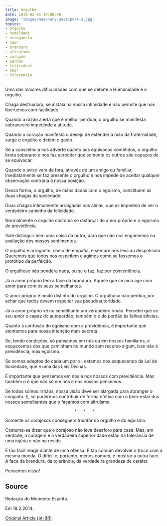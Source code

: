 ```yaml
---
title: Orgulho
date: 2019-02-01 19:00:00
image: "images/masonary-post/post-2.jpg"
topics: 
- orgulho
- humildade
- arrogancia
- amor
- brandura
- altruismo
- coragem
- perdao
- felicidade
- amor
- tolerancia
---
```


Uma das maiores dificuldades com que se debate a Humanidade é o orgulho.

Chaga destruidora, se instala na nossa intimidade e não permite que nos
libertemos com facilidade.

Quando a razão alerta que é melhor perdoar, o orgulho se manifesta sobranceiro
impedindo a atitude.

Quando o coração manifesta o desejo de estender a mão da fraternidade, surge o
orgulho e detém o gesto.

Se a consciência nos adverte quanto aos equívocos cometidos, o orgulho brota
soberano e nos faz acreditar que somente os outros são capazes de se equivocar.

Quando o aviso vem de fora, através de um amigo ou familiar, imediatamente se
faz presente o orgulho e nos impede de aceitar qualquer observação contrária à
nossa posição.

Dessa forma, o orgulho, de mãos dadas com o egoísmo, constituem as duas chagas
da sociedade.

Duas chagas intimamente arraigadas nas almas, que as impedem de ver o
verdadeiro caminho da felicidade.

Normalmente o orgulho costuma se disfarçar de amor próprio e o egoísmo de
previdência.

Vale distinguir bem uma coisa da outra, para que não nos enganemos na avaliação
dos nossos sentimentos.

O orgulho é arrogante, cheio de empáfia, e sempre nos leva ao despotismo.
Queremos que todos nos respeitem e agimos como se fossemos o protótipo da
perfeição.

O orgulhoso não pondera nada, ou se o faz, faz por conveniência.

Já o amor próprio tem a face da brandura. Aquele que se ama age com amor para
com os seus semelhantes.

O amor próprio é muito distinto do orgulho. O orgulhoso não perdoa, por achar
que todos devem respeitar sua pseudoautoridade.

Já o amor próprio vê no semelhante um verdadeiro irmão. Percebe que se seu amor
é capaz do autoperdão, também o é do perdão às falhas alheias.

Quanto à confusão do egoísmo com a previdência, é importante que atentemos para
nossa intenção mais secreta.

Se, tendo condições, só pensamos em nós ou em nossos familiares, e esquecemos
dos que caminham no mundo sem recurso algum, isso não é previdência, mas
egoísmo.

Se somos adeptos do cada um por si, estamos nos esquecendo da Lei de Sociedade,
que é uma das Leis Divinas.

É importante que pensemos em nós e nos nossos com previdência. Mas também o é
que não só em nós e nos nossos pensemos.

Se todos somos irmãos, nossa visão deve ser alargada para abranger o conjunto.
E, se pudermos contribuir de forma efetiva com o bem-estar dos nossos
semelhantes que o façamos com altruísmo.

                                   *   *   *

Somente os corajosos conseguem triunfar do orgulho e do egoísmo.

Costuma-se dizer que o corajoso não leva desaforo para casa. Mas, em verdade, a
coragem e a verdadeira superioridade estão na tolerância de uma injúria e não
no revide.

É tão fácil reagir diante de uma ofensa. É tão comum devolver o troco com a
mesma moeda. O difícil e, portanto, menos comum, é mostrar a outra face. A face
da brandura, da tolerância, da verdadeira grandeza de caráter.

Pensemos nisso!

## Source
Redação do Momento Espírita.

Em 18.2.2014.

[Original Article (pt-BR)](http://momento.com.br/pt/ler_texto.php?id=4063)
